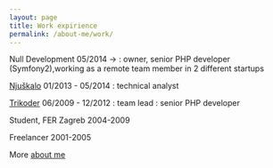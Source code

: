 ```yaml
---
layout: page
title: Work expirience
permalink: /about-me/work/
---
```



Null Development 05/2014 -> 
: owner, senior PHP developer (Symfony2),working as a remote team member in 2 different startups

[Njuškalo](http://www.njuskalo.hr/) 01/2013 - 05/2014
: technical analyst

[Trikoder](http://www.trikoder.hr/) 06/2009 - 12/2012
: team lead
: senior PHP developer

Student, FER Zagreb 2004-2009

Freelancer 2001-2005




More [about me](/about-me/)
